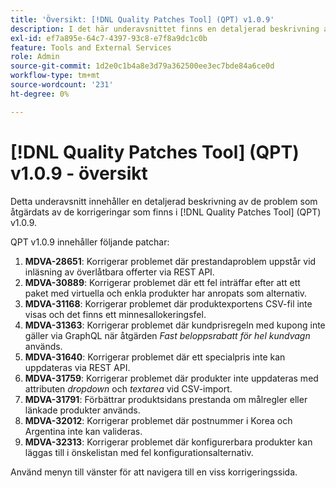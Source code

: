 ```yaml
---
title: 'Översikt: [!DNL Quality Patches Tool] (QPT) v1.0.9'
description: I det här underavsnittet finns en detaljerad beskrivning av de problem som åtgärdats av de korrigeringar som finns i  [!DNL Quality Patches Tool] (QPT) v1.0.9.
exl-id: ef7a895e-64c7-4397-93c8-e7f8a9dc1c0b
feature: Tools and External Services
role: Admin
source-git-commit: 1d2e0c1b4a8e3d79a362500ee3ec7bde84a6ce0d
workflow-type: tm+mt
source-wordcount: '231'
ht-degree: 0%

---
```


# [!DNL Quality Patches Tool] (QPT) v1.0.9 - översikt

Detta underavsnitt innehåller en detaljerad beskrivning av de problem som åtgärdats av de korrigeringar som finns i [!DNL Quality Patches Tool] (QPT) v1.0.9.

QPT v1.0.9 innehåller följande patchar:

1. **MDVA-28651**: Korrigerar problemet där prestandaproblem uppstår vid inläsning av överlåtbara offerter via REST API.
1. **MDVA-30889**: Korrigerar problemet där ett fel inträffar efter att ett paket med virtuella och enkla produkter har anropats som alternativ.
1. **MDVA-31168**: Korrigerar problemet där produktexportens CSV-fil inte visas och det finns ett minnesallokeringsfel.
1. **MDVA-31363**: Korrigerar problemet där kundprisregeln med kupong inte gäller via GraphQL när åtgärden *Fast beloppsrabatt för hel kundvagn* används.
1. **MDVA-31640**: Korrigerar problemet där ett specialpris inte kan uppdateras via REST API.
1. **MDVA-31759**: Korrigerar problemet där produkter inte uppdateras med attributen *dropdown* och *textarea* vid CSV-import.
1. **MDVA-31791**: Förbättrar produktsidans prestanda om målregler eller länkade produkter används.
1. **MDVA-32012**: Korrigerar problemet där postnummer i Korea och Argentina inte kan valideras.
1. **MDVA-32313**: Korrigerar problemet där konfigurerbara produkter kan läggas till i önskelistan med fel konfigurationsalternativ.

Använd menyn till vänster för att navigera till en viss korrigeringssida.
